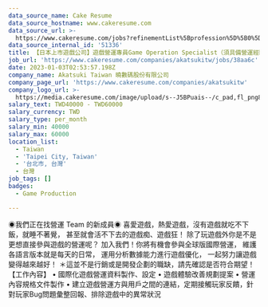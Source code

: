 ```yaml
---
data_source_name: Cake Resume
data_source_hostname: www.cakeresume.com
data_source_url: >-
  https://www.cakeresume.com/jobs?refinementList%5Bprofession%5D%5B0%5D=game-production&range%5Bsalary_range%5D%5Bmin%5D=1000000
data_source_internal_id: '51336'
title: 【日本上市遊戲公司】遊戲營運專員Game Operation Specialist（須具備營運經驗）
job_url: 'https://www.cakeresume.com/companies/akatsukitw/jobs/38aa6c'
date: 2023-01-03T02:53:57.198Z
company_name: Akatsuki Taiwan 曉數碼股份有限公司
company_page_url: 'https://www.cakeresume.com/companies/akatsukitw'
company_logo_url: >-
  https://media.cakeresume.com/image/upload/s--J5BPuais--/c_pad,fl_png8,h_200,w_200/v1672710615/rxfzpfwfx4cyvmcwen5a.png
salary_text: TWD40000 - TWD60000
salary_currency: TWD
salary_type: per_month
salary_min: 40000
salary_max: 60000
location_list:
  - Taiwan
  - 'Taipei City, Taiwan'
  - '台北市, 台灣'
  - 台灣
job_tags: []
badges:
  - Game Production

---
```


◉我們正在找營運 Team 的新成員◉ 喜愛遊戲，熱愛遊戲，沒有遊戲就吃不下飯，就睡不著覺， 甚至就會活不下去的遊戲痴、遊戲狂！ 除了玩遊戲外你是不是更想直接參與遊戲的營運呢？ 加入我們！你將有機會參與全球版國際營運， 維護各語言版本就是每天的日常， 運用分析數據能力進行遊戲優化， 一起努力讓遊戲變得越來越好！ ＊這並不是行銷或是開發企劃的職缺，請先確認是否符合期望！ 【工作內容】 • 國際化遊戲營運資料製作、設定 • 遊戲體驗改善規劃提案 • 營運內容規格文件製作 • 建立遊戲營運方與用戶之間的連結，定期接觸玩家反饋，針對玩家Bug問題彙整回報、排除遊戲中的異常狀況